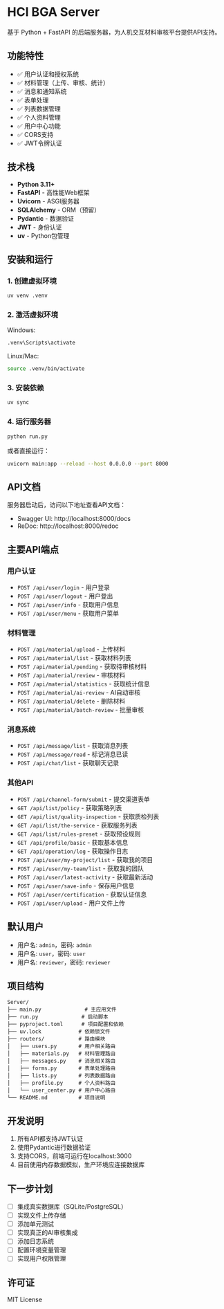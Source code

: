 # HCI BGA Server

基于 Python + FastAPI 的后端服务器，为人机交互材料审核平台提供API支持。

## 功能特性

- ✅ 用户认证和授权系统
- ✅ 材料管理（上传、审核、统计）
- ✅ 消息和通知系统
- ✅ 表单处理
- ✅ 列表数据管理
- ✅ 个人资料管理
- ✅ 用户中心功能
- ✅ CORS支持
- ✅ JWT令牌认证

## 技术栈

- **Python 3.11+**
- **FastAPI** - 高性能Web框架
- **Uvicorn** - ASGI服务器
- **SQLAlchemy** - ORM（预留）
- **Pydantic** - 数据验证
- **JWT** - 身份认证
- **uv** - Python包管理

## 安装和运行

### 1. 创建虚拟环境

```bash
uv venv .venv
```

### 2. 激活虚拟环境

Windows:
```bash
.venv\Scripts\activate
```

Linux/Mac:
```bash
source .venv/bin/activate
```

### 3. 安装依赖

```bash
uv sync
```

### 4. 运行服务器

```bash
python run.py
```

或者直接运行：

```bash
uvicorn main:app --reload --host 0.0.0.0 --port 8000
```

## API文档

服务器启动后，访问以下地址查看API文档：

- Swagger UI: http://localhost:8000/docs
- ReDoc: http://localhost:8000/redoc

## 主要API端点

### 用户认证
- `POST /api/user/login` - 用户登录
- `POST /api/user/logout` - 用户登出
- `POST /api/user/info` - 获取用户信息
- `POST /api/user/menu` - 获取用户菜单

### 材料管理
- `POST /api/material/upload` - 上传材料
- `POST /api/material/list` - 获取材料列表
- `POST /api/material/pending` - 获取待审核材料
- `POST /api/material/review` - 审核材料
- `POST /api/material/statistics` - 获取统计信息
- `POST /api/material/ai-review` - AI自动审核
- `POST /api/material/delete` - 删除材料
- `POST /api/material/batch-review` - 批量审核

### 消息系统
- `POST /api/message/list` - 获取消息列表
- `POST /api/message/read` - 标记消息已读
- `POST /api/chat/list` - 获取聊天记录

### 其他API
- `POST /api/channel-form/submit` - 提交渠道表单
- `GET /api/list/policy` - 获取策略列表
- `GET /api/list/quality-inspection` - 获取质检列表
- `GET /api/list/the-service` - 获取服务列表
- `GET /api/list/rules-preset` - 获取预设规则
- `GET /api/profile/basic` - 获取基本信息
- `GET /api/operation/log` - 获取操作日志
- `POST /api/user/my-project/list` - 获取我的项目
- `POST /api/user/my-team/list` - 获取我的团队
- `POST /api/user/latest-activity` - 获取最新活动
- `POST /api/user/save-info` - 保存用户信息
- `POST /api/user/certification` - 获取认证信息
- `POST /api/user/upload` - 用户文件上传

## 默认用户

- 用户名: `admin`，密码: `admin`
- 用户名: `user`，密码: `user`  
- 用户名: `reviewer`，密码: `reviewer`

## 项目结构

```
Server/
├── main.py              # 主应用文件
├── run.py              # 启动脚本
├── pyproject.toml      # 项目配置和依赖
├── uv.lock            # 依赖锁文件
├── routers/           # 路由模块
│   ├── users.py       # 用户相关路由
│   ├── materials.py   # 材料管理路由
│   ├── messages.py    # 消息相关路由
│   ├── forms.py       # 表单处理路由
│   ├── lists.py       # 列表数据路由
│   ├── profile.py     # 个人资料路由
│   └── user_center.py # 用户中心路由
└── README.md          # 项目说明
```

## 开发说明

1. 所有API都支持JWT认证
2. 使用Pydantic进行数据验证
3. 支持CORS，前端可运行在localhost:3000
4. 目前使用内存数据模拟，生产环境应连接数据库

## 下一步计划

- [ ] 集成真实数据库（SQLite/PostgreSQL）
- [ ] 实现文件上传存储
- [ ] 添加单元测试
- [ ] 实现真正的AI审核集成
- [ ] 添加日志系统
- [ ] 配置环境变量管理
- [ ] 实现用户权限管理

## 许可证

MIT License
